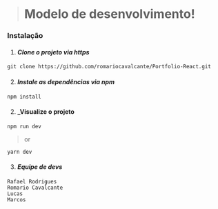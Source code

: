 > # Modelo de desenvolvimento!

### Instalação

1. #### _Clone o projeto via https_
```
git clone https://github.com/romariocavalcante/Portfolio-React.git
```
2. #### _Instale as dependências via npm_
```
npm install
```
2. #### _Visualize o projeto
```
npm run dev
```
> or
```
yarn dev
```

3. #### _Equipe de devs_
```
Rafael Rodrigues
Romario Cavalcante
Lucas
Marcos
```
